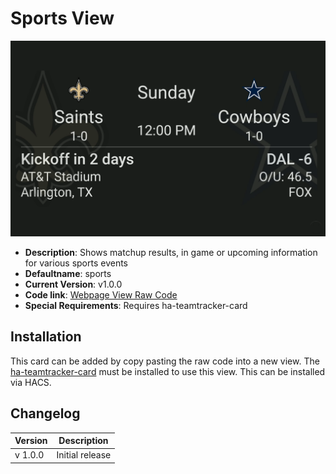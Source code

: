 # Sports View

![](./sportsview.png)

* **Description**: Shows matchup results, in game or upcoming information for various sports events
* **Defaultname**:  sports
* **Current Version**: v1.0.0
* **Code link**:  [Webpage View Raw Code](https://raw.githubusercontent.com/dinki/View-Assist/main/View%20Assist%20dashboard%20and%20views/views/sports/sports.yaml)
* **Special Requirements**: Requires ha-teamtracker-card

## Installation 

This card can be added by copy pasting the raw code into a new view.   The [ha-teamtracker-card](https://github.com/vasqued2/ha-teamtracker-card) must be installed to use this view. This can be installed via HACS.

## Changelog

| Version | Description |
| ------- | ----------- |
| v 1.0.0 | Initial release |


